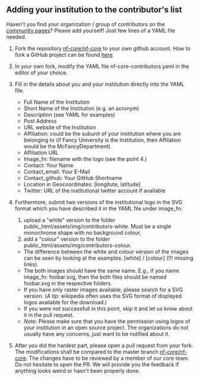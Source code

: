 
## Adding your institution to the contributor's list


Haven't you find your organization / group of contributors on the [community pages](https://nf-co.re/community)? Please add yourself! Just few lines of a YAML file needed.



1. Fork the repository [nf-core/nf-core](https://github.com/nf-core/nf-co.re) to your own github account. How to fork a GitHub project can be found [here](https://guides.github.com/activities/forking/).

2. In your own fork, modify the YAML file nf-core-contributors.yaml in the editor of your choice.

3. Fill in the details about you and your institution directly into the YAML file.
    * Full Name of the Institution
    * Short Name of the Institution (e.g. an acronym)
    * Description (see YAML for examples)
    * Post Address
    * URL website of the Institution
    * Affiliation: could be the subunit of your institution where you are belonging to (if Fancy University is the Institution, then Affilation would be the McFancyDepartment)
    * Affiliation URL
    * Image_fn: filename with the logo (see the point 4.)
    * Contact: Your Name
    * Contact_email: Your E-Mail
    * Contact_github: Your GitHub Shortname
    * Location in Geocoordinates: [longitute, latitude]
    * Twitter: URL of the institutional twitter account if available

4. Furthermore, submit two versions of the institutional logo in the SVG format which you have described it in the YAML file under image_fn:
    1. upload a "white" version to the folder public_html/assets/img/contributors-white. Must be a single monochrome shape with no background colour,
    2. add a "colour" version to the folder public_html/assets/img/contributors-colour.

    * The difference between the white and colour version of the images can be seen by looking at the examples: [white] / [colour] (!!! missing links).
    * The both images should have the same name. E.g., if you name image_fn: foobar.svg, then the both files should be named foobar.svg in the respective folders.
    * If you have only raster images available, please search for a SVG version. 
    (_A tip_: wikipedia often uses the SVG format of displayed logos available for the download.)
    * If you were not successfull in this point, skip it and let us know about it in the pull request.
    * _Note:_ Please make sure that you have the permission using logos of your institution in an open source project. The organizations do not usually have any concerns, just want to be notified about it.

5. After you did the hardest part, please open a pull request from your fork. The modifications shall be compared to the master branch [nf-core/nf-core](https://github.com/nf-core/nf-co.re).
The changes have to be reviewed by a member of our core team. Do not hesitate to open the PR. We will provide you the feedback if anything looks weird or hasn't been properly done.




